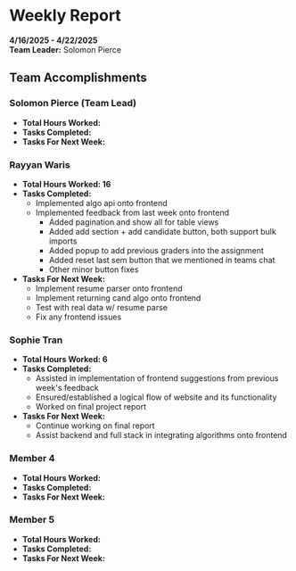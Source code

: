 # Weekly Report  
**4/16/2025 - 4/22/2025**  
**Team Leader:** Solomon Pierce

## Team Accomplishments  
### Solomon Pierce (Team Lead)
- **Total Hours Worked:**
- **Tasks Completed:**
- **Tasks For Next Week:**

### Rayyan Waris
- **Total Hours Worked: 16**
- **Tasks Completed:**
  - Implemented algo api onto frontend
  - Implemented feedback from last week onto frontend
    - Added pagination and show all for table views
    - Added add section + add candidate button, both support bulk imports
    - Added popup to add previous graders into the assignment
    - Added reset last sem button that we mentioned in teams chat
    - Other minor button fixes 
- **Tasks For Next Week:**
  - Implement resume parser onto frontend
  - Implement returning cand algo onto frontend
  - Test with real data w/ resume parse
  - Fix any frontend issues

### Sophie Tran
- **Total Hours Worked: 6**
- **Tasks Completed:**
  - Assisted in implementation of frontend suggestions from previous week's feedback
  - Ensured/established a logical flow of website and its functionality
  - Worked on final project report
- **Tasks For Next Week:**
  - Continue working on final report
  - Assist backend and full stack in integrating algorithms onto frontend

### Member 4
- **Total Hours Worked:**
- **Tasks Completed:**
- **Tasks For Next Week:**

### Member 5
- **Total Hours Worked:**
- **Tasks Completed:**
- **Tasks For Next Week:**

